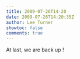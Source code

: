 ```yaml
---
title: 2009-07-26T14-20
date: 2009-07-26T14:20:35Z
author: Lee Turner
showtoc: false
comments: true
---
```


At last, we are back up !

